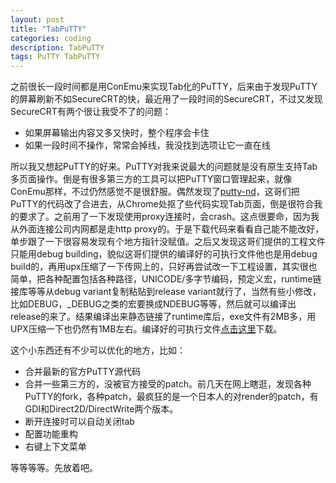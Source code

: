 ```yaml
---
layout: post
title: "TabPuTTY"
categories: coding
description: TabPuTTY
tags: PuTTY TabPuTTY
---
```

之前很长一段时间都是用ConEmu来实现Tab化的PuTTY，后来由于发现PuTTY的屏幕刷新不如SecureCRT的快，最近用了一段时间的SecureCRT，不过又发现SecureCRT有两个很让我受不了的问题：

* 如果屏幕输出内容又多又快时，整个程序会卡住
* 如果一段时间不操作，常常会掉线，我没找到选项让它一直在线

所以我又想起PuTTY的好来。PuTTY对我来说最大的问题就是没有原生支持Tab多页面操作。倒是有很多第三方的工具可以把PuTTY窗口管理起来，就像ConEmu那样，不过仍然感觉不是很舒服。偶然发现了[putty-nd](https://github.com/noodle1983/putty-nd3.x)，这哥们把PuTTY的代码改了合进去，从Chrome处抠了些代码实现Tab页面，倒是很符合我的要求了。之前用了一下发现使用proxy连接时，会crash。这点很要命，因为我从外面连接公司内网都是走http proxy的。于是下载代码来看看自己能不能改好，单步跟了一下很容易发现有个地方指针没赋值。之后又发现这哥们提供的工程文件只能用debug building，貌似这哥们提供的编译好的可执行文件他也是用debug build的，再用upx压缩了一下传网上的，只好再尝试改一下工程设置，其实很也简单，把各种配置包括各种路径，UNICODE/多字节编码，预定义宏，runtime链接库等等从debug variant复制粘贴到release variant就行了，当然有些小修改，比如DEBUG，_DEBUG之类的宏要换成NDEBUG等等，然后就可以编译出release的来了。结果编译出来静态链接了runtime库后，exe文件有2MB多，用UPX压缩一下也仍然有1MB左右。编译好的可执行文件[点击这里](http://xyying.qiniudn.com/tabputty.exe)下载。

这个小东西还有不少可以优化的地方，比如：

* 合并最新的官方PuTTY源代码
* 合并一些第三方的，没被官方接受的patch。前几天在网上瞎逛，发现各种PuTTY的fork，各种patch，最疯狂的是一个日本人的对render的patch，有GDI和Direct2D/DirectWrite两个版本。
* 断开连接时可以自动关闭tab
* 配置功能重构
* 右键上下文菜单

等等等等。先放着吧。
